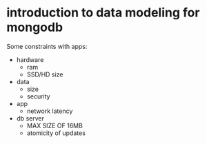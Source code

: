 # introduction to data modeling for mongodb

Some constraints with apps:

- hardware
  - ram
  - SSD/HD size
- data
  - size
  - security
- app
  - network latency
- db server
  - MAX SIZE OF 16MB
  - atomicity of updates
